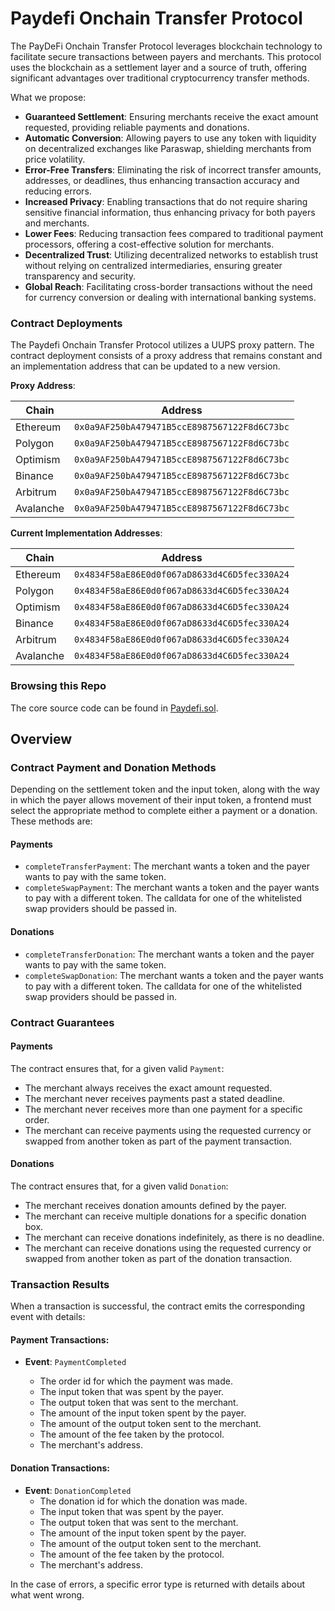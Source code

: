 # Paydefi Onchain Transfer Protocol

The PayDeFi Onchain Transfer Protocol leverages blockchain technology to facilitate secure transactions between payers and merchants. This protocol uses the blockchain as a settlement layer and a source of truth, offering significant advantages over traditional cryptocurrency transfer methods.

What we propose:

- **Guaranteed Settlement**: Ensuring merchants receive the exact amount requested, providing reliable payments and donations.
- **Automatic Conversion**: Allowing payers to use any token with liquidity on decentralized exchanges like Paraswap, shielding merchants from price volatility.
- **Error-Free Transfers**: Eliminating the risk of incorrect transfer amounts, addresses, or deadlines, thus enhancing transaction accuracy and reducing errors.
- **Increased Privacy**: Enabling transactions that do not require sharing sensitive financial information, thus enhancing privacy for both payers and merchants.
- **Lower Fees**: Reducing transaction fees compared to traditional payment processors, offering a cost-effective solution for merchants.
- **Decentralized Trust**: Utilizing decentralized networks to establish trust without relying on centralized intermediaries, ensuring greater transparency and security.
- **Global Reach**: Facilitating cross-border transactions without the need for currency conversion or dealing with international banking systems.

### Contract Deployments

The Paydefi Onchain Transfer Protocol utilizes a UUPS proxy pattern. The contract deployment consists of a proxy address that remains constant and an implementation address that can be updated to a new version.

**Proxy Address**:

| Chain     | Address                                      |
| --------- | -------------------------------------------- |
| Ethereum  | `0x0a9AF250bA479471B5ccE8987567122F8d6C73bc` |
| Polygon   | `0x0a9AF250bA479471B5ccE8987567122F8d6C73bc` |
| Optimism  | `0x0a9AF250bA479471B5ccE8987567122F8d6C73bc` |
| Binance   | `0x0a9AF250bA479471B5ccE8987567122F8d6C73bc` |
| Arbitrum  | `0x0a9AF250bA479471B5ccE8987567122F8d6C73bc` |
| Avalanche | `0x0a9AF250bA479471B5ccE8987567122F8d6C73bc` |

**Current Implementation Addresses**:

| Chain     | Address                                      |
| --------- | -------------------------------------------- |
| Ethereum  | `0x4834F58aE86E0d0f067aD8633d4C6D5fec330A24` |
| Polygon   | `0x4834F58aE86E0d0f067aD8633d4C6D5fec330A24` |
| Optimism  | `0x4834F58aE86E0d0f067aD8633d4C6D5fec330A24` |
| Binance   | `0x4834F58aE86E0d0f067aD8633d4C6D5fec330A24` |
| Arbitrum  | `0x4834F58aE86E0d0f067aD8633d4C6D5fec330A24` |
| Avalanche | `0x4834F58aE86E0d0f067aD8633d4C6D5fec330A24` |

### Browsing this Repo

The core source code can be found in [Paydefi.sol](contracts/Paydefi.sol).

## Overview

### Contract Payment and Donation Methods

Depending on the settlement token and the input token, along with the way
in which the payer allows movement of their input token, a frontend must select
the appropriate method to complete either a payment or a donation. These methods are:

#### Payments

- `completeTransferPayment`: The merchant wants a token and the payer wants to pay with the same token.
- `completeSwapPayment`: The merchant wants a token and the payer wants to pay with a different token. The calldata for one of the whitelisted swap providers should be passed in.

#### Donations

- `completeTransferDonation`: The merchant wants a token and the payer wants to pay with the same token.
- `completeSwapDonation`: The merchant wants a token and the payer wants to pay with a different token. The calldata for one of the whitelisted swap providers should be passed in.

### Contract Guarantees

#### Payments

The contract ensures that, for a given valid `Payment`:

- The merchant always receives the exact amount requested.
- The merchant never receives payments past a stated deadline.
- The merchant never receives more than one payment for a specific order.
- The merchant can receive payments using the requested currency or swapped from another token as part of the payment transaction.

#### Donations

The contract ensures that, for a given valid `Donation`:

- The merchant receives donation amounts defined by the payer.
- The merchant can receive multiple donations for a specific donation box.
- The merchant can receive donations indefinitely, as there is no deadline.
- The merchant can receive donations using the requested currency or swapped from another token as part of the donation transaction.

### Transaction Results

When a transaction is successful, the contract emits the corresponding event with details:

#### Payment Transactions:

- **Event**: `PaymentCompleted`

  - The order id for which the payment was made.
  - The input token that was spent by the payer.
  - The output token that was sent to the merchant.
  - The amount of the input token spent by the payer.
  - The amount of the output token sent to the merchant.
  - The amount of the fee taken by the protocol.
  - The merchant's address.

#### Donation Transactions:

- **Event**: `DonationCompleted`
  - The donation id for which the donation was made.
  - The input token that was spent by the payer.
  - The output token that was sent to the merchant.
  - The amount of the input token spent by the payer.
  - The amount of the output token sent to the merchant.
  - The amount of the fee taken by the protocol.
  - The merchant's address.

In the case of errors, a specific error type is returned with details about what
went wrong.

